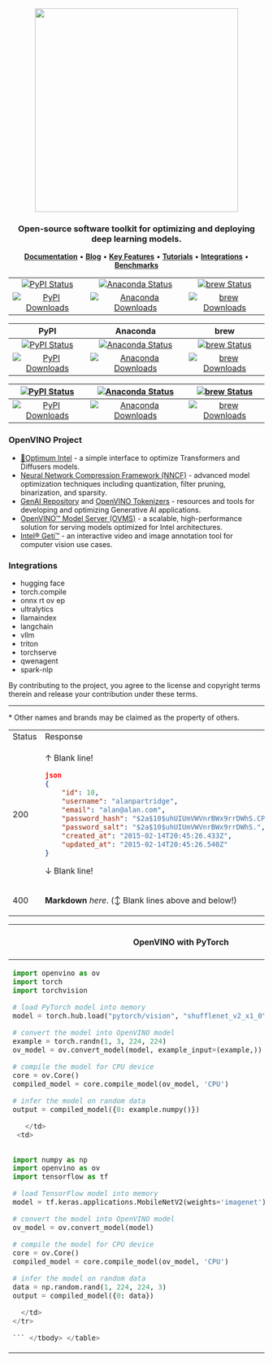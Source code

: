 <div align="center">
<img src="docs/dev/assets/openvino-logo-purple-black.svg" width="400px">

<h3 align="center">
Open-source software toolkit for optimizing and deploying deep learning models.
</h3>

<p align="center">
 <a href="https://docs.openvino.ai/2024/index.html"><b>Documentation</b></a> • <a href="https://blog.openvino.ai"><b>Blog</b></a> • <a href="https://docs.openvino.ai/2024/about-openvino/key-features.html"><b>Key Features</b></a> • <a href="https://docs.openvino.ai/2024/learn-openvino.html"><b>Tutorials</b></a> • <a href="https://docs.openvino.ai/2024/documentation/openvino-ecosystem.html"><b>Integrations</b></a> • <a href="https://docs.openvino.ai/2024/about-openvino/performance-benchmarks.html"><b>Benchmarks</b></a>
</p>

| | | |
|:------:|:----------:|:----------:|
| [![PyPI Status](https://badge.fury.io/py/openvino.svg)](https://badge.fury.io/py/openvino) | [![Anaconda Status](https://anaconda.org/conda-forge/openvino/badges/version.svg)](https://anaconda.org/conda-forge/openvino) | [![brew Status](https://img.shields.io/homebrew/v/openvino)](https://formulae.brew.sh/formula/openvino) |
| [![PyPI Downloads](https://static.pepy.tech/badge/openvino)](https://pepy.tech/project/openvino) | [![Anaconda Downloads](https://anaconda.org/conda-forge/libopenvino/badges/downloads.svg)](https://anaconda.org/conda-forge/openvino/files) | [![brew Downloads](https://img.shields.io/homebrew/installs/dy/openvino)](https://formulae.brew.sh/formula/openvino) |

|PyPI|Anaconda|brew|
|:------:|:----------:|:----------:|
| [![PyPI Status](https://badge.fury.io/py/openvino.svg)](https://badge.fury.io/py/openvino) | [![Anaconda Status](https://anaconda.org/conda-forge/openvino/badges/version.svg)](https://anaconda.org/conda-forge/openvino) | [![brew Status](https://img.shields.io/homebrew/v/openvino)](https://formulae.brew.sh/formula/openvino) |
| [![PyPI Downloads](https://static.pepy.tech/badge/openvino)](https://pepy.tech/project/openvino) | [![Anaconda Downloads](https://anaconda.org/conda-forge/libopenvino/badges/downloads.svg)](https://anaconda.org/conda-forge/openvino/files) | [![brew Downloads](https://img.shields.io/homebrew/installs/dy/openvino)](https://formulae.brew.sh/formula/openvino) |

| [![PyPI Status](https://badge.fury.io/py/openvino.svg)](https://badge.fury.io/py/openvino) | [![Anaconda Status](https://anaconda.org/conda-forge/openvino/badges/version.svg)](https://anaconda.org/conda-forge/openvino) | [![brew Status](https://img.shields.io/homebrew/v/openvino)](https://formulae.brew.sh/formula/openvino) |
|:------:|:----------:|:----------:|
| [![PyPI Downloads](https://static.pepy.tech/badge/openvino)](https://pepy.tech/project/openvino) | [![Anaconda Downloads](https://anaconda.org/conda-forge/libopenvino/badges/downloads.svg)](https://anaconda.org/conda-forge/openvino/files) | [![brew Downloads](https://img.shields.io/homebrew/installs/dy/openvino)](https://formulae.brew.sh/formula/openvino) |

 </div>

### OpenVINO Project

-   [🤗Optimum Intel](https://github.com/huggingface/optimum-intel) -  a simple interface to optimize Transformers and Diffusers models.
-   [Neural Network Compression Framework (NNCF)](https://github.com/openvinotoolkit/nncf) - advanced model optimization techniques including quantization, filter pruning, binarization, and sparsity.
-   [GenAI Repository](https://github.com/openvinotoolkit/openvino.genai) and [OpenVINO Tokenizers](https://github.com/openvinotoolkit/openvino_tokenizers) - resources and tools for developing and optimizing Generative AI applications.
-   [OpenVINO™ Model Server (OVMS)](https://github.com/openvinotoolkit/model_server) - a scalable, high-performance solution for serving models optimized for Intel architectures.
-   [Intel® Geti™](https://geti.intel.com/) - an interactive video and image annotation tool for computer vision use cases.

### Integrations

- hugging face
- torch.compile
- onnx rt ov ep
- ultralytics
- llamaindex
- langchain
- vllm
- triton
- torchserve
- qwenagent
- spark-nlp

By contributing to the project, you agree to the license and copyright terms therein and release your contribution under these terms.

---
\* Other names and brands may be claimed as the property of others.

<!--- **TensorFlow Model**

```python
import numpy as np
import openvino as ov
import tensorflow as tf

# load TensorFlow model into memory
model = tf.keras.applications.MobileNetV2(weights='imagenet')

# convert the model into OpenVINO model
ov_model = ov.convert_model(model)

# compile the model for CPU device
core = ov.Core()
compiled_model = core.compile_model(ov_model, 'CPU')

# infer the model on random data
data = np.random.rand(1, 224, 224, 3)
output = compiled_model({0: data})
``` -->

<table>
<tr>
<td> Status </td> <td> Response </td>
</tr>
<tr>
<td> 200 </td>
<td>

↑ Blank line!
```json
json
{
    "id": 10,
    "username": "alanpartridge",
    "email": "alan@alan.com",
    "password_hash": "$2a$10$uhUIUmVWVnrBWx9rrDWhS.CPCWCZsyqqa8./whhfzBZydX7yvahHS",
    "password_salt": "$2a$10$uhUIUmVWVnrBWx9rrDWhS.",
    "created_at": "2015-02-14T20:45:26.433Z",
    "updated_at": "2015-02-14T20:45:26.540Z"
}
```
↓ Blank line!

</td>
</tr>
<tr>
<td> 400 </td>
<td>

**Markdown** _here_. (↕︎ Blank lines above and below!)

</td>
</tr>
</table>

<table>
  <thead>
    <tr>
      <th>OpenVINO with PyTorch</th>
      <th>OpenVINO with TensorFlow</th>
    </tr>
  </thead>
  <tbody>
    <tr>
      <td>

```python
import openvino as ov
import torch
import torchvision

# load PyTorch model into memory
model = torch.hub.load("pytorch/vision", "shufflenet_v2_x1_0", weights="DEFAULT")

# convert the model into OpenVINO model
example = torch.randn(1, 3, 224, 224)
ov_model = ov.convert_model(model, example_input=(example,))

# compile the model for CPU device
core = ov.Core()
compiled_model = core.compile_model(ov_model, 'CPU')

# infer the model on random data
output = compiled_model({0: example.numpy()})

   </td>
 <td>


import numpy as np
import openvino as ov
import tensorflow as tf

# load TensorFlow model into memory
model = tf.keras.applications.MobileNetV2(weights='imagenet')

# convert the model into OpenVINO model
ov_model = ov.convert_model(model)

# compile the model for CPU device
core = ov.Core()
compiled_model = core.compile_model(ov_model, 'CPU')

# infer the model on random data
data = np.random.rand(1, 224, 224, 3)
output = compiled_model({0: data})

  </td>
</tr>

``` </tbody> </table>
